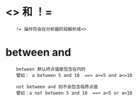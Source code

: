 # <> 和 ！=
```
    != 操作符会在分析器阶段解析成<>
```

# between and
```
    between 默认终点值是包含在内的
    譬如： a between 5 and 10  ==> a>=5 and a<=10

    not between and 则不会包含临界点值
    譬如：a not between 5 and 10  ==> a<5 or a>10
```
